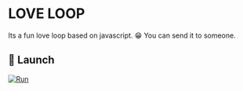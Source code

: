
# LOVE LOOP

Its a fun love loop based on javascript. 😁 You can send it to someone. 


## 🔗 Launch

[![Run](https://img.shields.io/badge/click_to_run-1DA1F2?style=for-the-badge&&logoColor=white)](https://akmgeek.github.io/Love_Loop/)

